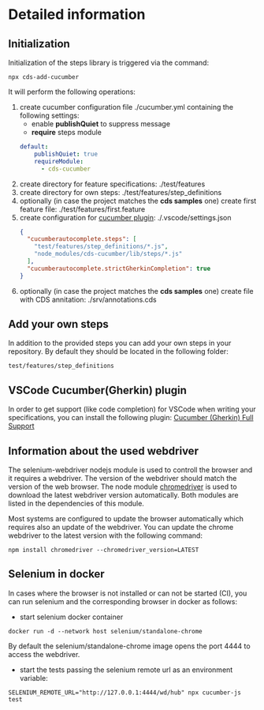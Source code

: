 # Detailed information

## Initialization

Initialization of the steps library is triggered via the command:
```
npx cds-add-cucumber
```

It will perform the following operations:
1. create cucumber configuration file ./cucumber.yml containing the following settings:
    - enable **publishQuiet** to suppress message
    - **require** steps module
    ```yaml
    default:
        publishQuiet: true
        requireModule:
          - cds-cucumber
    ```
1. create directory for feature specifications: ./test/features
1. create directory for own steps: ./test/features/step_definitions
1. optionally (in case the project matches the **cds samples** one) create first feature file: ./test/features/first.feature
1. create configuration for [cucumber plugin](#vscode-cucumbergherkin-plugin): ./.vscode/settings.json
    ```json
    {
      "cucumberautocomplete.steps": [
        "test/features/step_definitions/*.js",
        "node_modules/cds-cucumber/lib/steps/*.js"
      ],
      "cucumberautocomplete.strictGherkinCompletion": true
    }
    ```
1. optionally (in case the project matches the **cds samples** one) create file with CDS annitation: ./srv/annotations.cds

## Add your own steps

In addition to the provided steps you can add your own steps in your repository.
By default they should be located in the following folder:

```
test/features/step_definitions
```

## VSCode Cucumber(Gherkin) plugin

In order to get support (like code completion) for VSCode when writing your specifications, you can install the following plugin:
[Cucumber (Gherkin) Full Support](https://marketplace.visualstudio.com/items?itemName=alexkrechik.cucumberautocomplete)

## Information about the used webdriver

The selenium-webdriver nodejs module is used to controll the browser and it requires a webdriver. The version of the webdriver should match the version of the web browser. The node module [chromedriver](https://www.npmjs.com/package/chromedriver) is used to download the latest webdriver version automatically. Both modules are listed in the dependencies of this module.

Most systems are configured to update the browser automatically which requires also an update of the webdriver.
You can update the chrome webdriver to the latest version with the following command:
```
npm install chromedriver --chromedriver_version=LATEST
```

## Selenium in docker

In cases where the browser is not installed or can not be started (CI),
you can run selenium and the corresponding browser in docker as follows:

- start selenium docker container

```
docker run -d --network host selenium/standalone-chrome
```

By default the selenium/standalone-chrome image opens the port 4444 to access the webdriver.

- start the tests passing the selenium remote url as an environment variable:

```
SELENIUM_REMOTE_URL="http://127.0.0.1:4444/wd/hub" npx cucumber-js test
```
